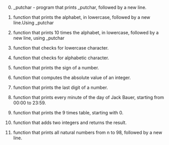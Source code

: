 0. _putchar - program that prints _putchar, followed by a new line.

1. function that prints the alphabet, in lowercase, followed by a new line.Using _putchar

2. function that prints 10 times the alphabet, in lowercase, followed by a new line, using _putchar

3. function that checks for lowercase character.

4. function that checks for alphabetic character.

5. function that prints the sign of a number.

6. function that computes the absolute value of an integer.

7. function that prints the last digit of a number.

8. function that prints every minute of the day of Jack Bauer, starting from 00:00 to 23:59.

9. function that prints the 9 times table, starting with 0.

10. function that adds two integers and returns the result.

11. function that prints all natural numbers from n to 98, followed by a new line.
